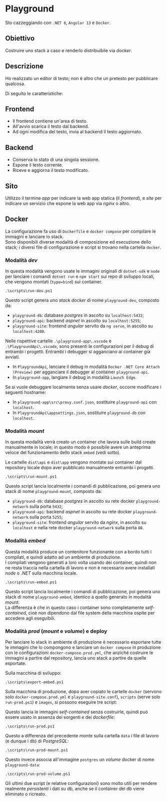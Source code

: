 # Playground

Sto cazzeggiando con `.NET 6`, `Angular 13` e `Docker`.

## Obiettivo

Costruire uno stack a caso e renderlo distribuibile via _docker_.

## Descrizione

Ho realizzato un editor di testo; non è altro che un pretesto per pubblicare qualcosa.

Di seguito le caratteristiche:

## Frontend

- Il frontend contiene un'area di testo.
- All'avvio scarica il testo dal backend.
- Ad ogni modifica del testo, invia al backend il testo aggiornato.

## Backend

- Conserva lo stato di una singola sessione.
- Espone il testo corrente.
- Riceve e aggiorna il testo modificato.

## Sito

Utilizzo il termine _app_ per indicare la web app statica (il _frontend_), e _site_ per indicare un servizio che espone la web app via _nginx_ o altro.

## Docker

La configurazione fa uso di `Dockerfile` e `docker compose` per compilare le immagini e lanciare lo stack.  
Sono disponibili diverse modalità di composizione ed esecuzione dello stack; i diversi file di configurazione e script si trovano nella cartella `docker`.

### Modalità _dev_

In questa modalità vengono usate le immagini originali di `dotnet-sdk` e `node` per lanciare i comandi `dotnet run` e `npm start` sui repo di sviluppo locali, che vengono montati (`type=bind`) sui container.

```
.\scripts\run-dev.ps1
```

Questo script genera uno _stack docker_ di nome `playground-dev`, composto da:

- `playground-db`: database _postgres_ in ascolto su `localhost:5432`;
- `playground-api`: backend _aspnet_ in ascolto su `localhost:5255`;
- `playground-site`: frontend _angular_ servito da `ng serve`, in ascolto su `localhost:4200`.

Nelle rispettive cartelle `.\playground-app\.vscode` e `.\PlaygroundApi\.vscode`, sono presenti le configurazioni per il debug di entrambi i progetti. Entrambi i debugger si agganciano ai container già avviati.

- In `PlaygroundApi`, lanciare il debug in modalità `Docker .NET Core Attach (Preview)` per agganciare il debugger al container `playground-api`.
- In `playground-app`, langiare il debug in modalità `Launch Edge`.

Se si vuole debuggare localmente senza usare _docker_, occorre modificare i seguenti hostname:

- In `playground-app\src\proxy.conf.json`, sostituire `playground-api` con `localhost`.
- In `PlaygroundApi\appsettings.json`, sostituire `playground-db` con `localhost`.

### Modalità _mount_

In questa modalità verrà creato un container che lavora sulle build create manualmente in locale; in questo modo è possibile avere un anteprima veloce del funzionamento dello stack `embed` (vedi sotto).

Le cartelle `dist\api` e `dist\app` vengono montate sui container dal repository locale dopo aver pubblicato manualmente entrambi i progetti.

```
.\scripts\run-mount.ps1
```

Questo script lancia localmente i comandi di pubblicazione, poi genera uno stack di nome `playground-mount`, composto da:

- `playground-db`: database _postgres_ in ascolto su rete docker `playground-network` sulla porta `5432`;
- `playground-api`: backend _aspnet_ in ascolto su rete docker `playground-network` sulla porta `5255`;
- `playground-site`: frontend _angular_ servito da _nginx_, in ascolto su `localhost` e nella rete docker `playground-network` sulla porta `80`.

### Modalità _embed_

Questa modalità produce un contenitore funzionante con a bordo tutti i compilati, e quindi adatto ad un ambiente di produzione.  
I compilati vengono generati a loro volta usando dei container, quindi non ne resta traccia nella cartella di lavoro e non è necessario avere installati _node_ o _.NET_ sulla macchina locale.

```
.\scripts\run-embed.ps1
```

Questo script lancia localmente i comandi di pubblicazione, poi genera uno stack di nome `playground-embed`, identico a quello generato in modalità _mount_.  
La differenza è che in questo caso i container sono completamente _self-contained_, cioè non dipendono dal file system della macchina ospite per accedere agli eseguibili.

### Modalità _prod_ (_mount_ e _volume_) e deploy

Per lanciare lo stack in ambiente di produzione è necessario esportare tutte le immagini che lo compongono e lanciare un `docker compose` in produzione con le configurazioni `docker-compose.prod.yml`, che anziché costruire le immagini a partire dal repository, lancia uno stack a partire da quelle esportate.

Sulla macchina di sviluppo:

```
.\scripts\export-embed.ps1
```

Sulla macchina di produzione, dopo aver copiato le cartelle `docker` (servono solo `docker-compose.prod.yml` e `playground-site.conf`), `scripts` (serve solo `run-prod.ps1`) e `images`, si possono eseguire tre script:

Questo lancia le immagini _self-contained_ senza costruirle, quindi può essere usato in assenza dei sorgenti e dei _dockerfile_:

```
.\scripts\run-prod.ps1
```

Questo a differenza del precedente _monta_ sulla cartella `data` i file di lavoro (e dunque i db) di _PostgreSQL_:

```
.\scripts\run-prod-mount.ps1
```

Questo invece associa all'immagine `postgres` un _volume_ docker di nome `playground-data`:

```
.\scripts\run-prod-volume.ps1
```

Gli ultimi due script (e relative configurazioni) sono molto utili per rendere realmente _persistenti_ i dati su db, anche se il container del db viene eliminato o ricreato.